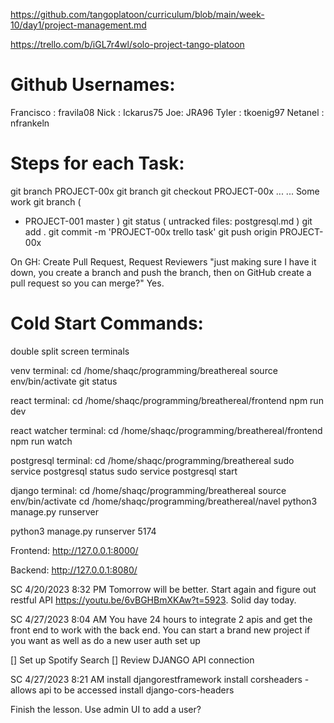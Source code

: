 https://github.com/tangoplatoon/curriculum/blob/main/week-10/day1/project-management.md

https://trello.com/b/iGL7r4wl/solo-project-tango-platoon 

# Github Usernames:
  Francisco : fravila08
  Nick : Ickarus75
  Joe: JRA96
  Tyler : tkoenig97
  Netanel : nfrankeln

# Steps for each Task:
git branch PROJECT-00x
git branch
git checkout PROJECT-00x
  ...
  ...
  Some work
git branch (
  * PROJECT-001
    master
)
git status (
  untracked files:
  postgresql.md
)
git add .
git commit -m 'PROJECT-00x trello task'
git push origin PROJECT-00x

On GH: Create Pull Request, Request Reviewers
 "just making sure I have it down, you create a branch and push the branch, then on GitHub create a pull request so you can merge?" Yes.

# Cold Start Commands:
double split screen terminals

venv terminal:
  cd /home/shaqc/programming/breathereal
  source env/bin/activate
  git status

react terminal:
  cd /home/shaqc/programming/breathereal/frontend
  npm run dev

react watcher terminal:
  cd /home/shaqc/programming/breathereal/frontend
  npm run watch

postgresql terminal:
  cd /home/shaqc/programming/breathereal
  sudo service postgresql status
  sudo service postgresql start

django terminal:
  cd /home/shaqc/programming/breathereal
  source env/bin/activate
  cd /home/shaqc/programming/breathereal/navel
  python3 manage.py runserver

  python3 manage.py runserver 5174

Frontend:
http://127.0.0.1:8000/

Backend:
http://127.0.0.1:8080/

SC 4/20/2023 8:32 PM
Tomorrow will be better. Start again and figure out restful API https://youtu.be/6vBGHBmXKAw?t=5923. Solid day today.

SC 4/27/2023 8:04 AM
You have 24 hours to integrate 2 apis and get the front end to work with the back end. You can start a brand new project if you want as well as do a new user auth set up

[] Set up Spotify Search
[] Review DJANGO API connection

SC 4/27/2023 8:21 AM
install djangorestframework
install corsheaders - allows api to be accessed
install django-cors-headers

Finish the lesson. Use admin UI to add a user?